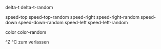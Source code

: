 delta-t
delta-t-random

speed-top
speed-top-random
speed-right
speed-right-random
speed-down
speed-down-random
speed-left
speed-left-random

color
color-random

^Z ^C zum verlassen
